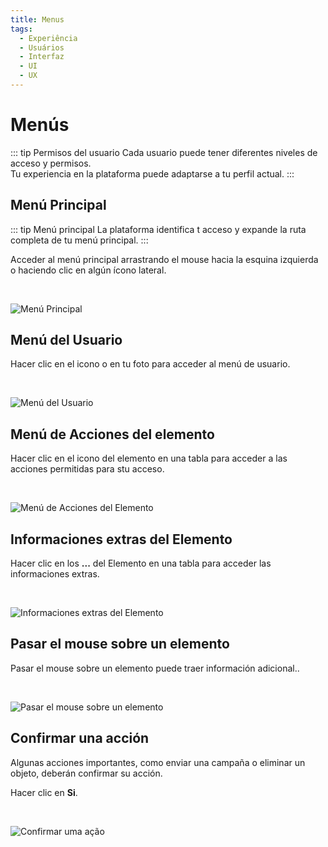 ```yaml
---
title: Menus
tags:
  - Experiência
  - Usuários
  - Interfaz
  - UI
  - UX
---
```


# Menús

::: tip Permisos del usuario
Cada usuario puede tener diferentes niveles de acceso y permisos.<br>
Tu experiencia en la plataforma puede adaptarse a tu perfil actual.
:::

## Menú Principal

::: tip Menú principal
La plataforma identifica t acceso y expande la ruta completa de tu menú principal.
:::

Acceder al menú principal arrastrando el mouse hacia la esquina izquierda o haciendo clic en algún ícono lateral.

   <br>

![Menú Principal](https://cdn.phishx.io/phishx-docs/images/phishx_ui_menu_01.webp)

## Menú del Usuario

Hacer clic en el icono o en tu foto para acceder al menú de usuario.

   <br>

![Menú del Usuario](https://cdn.phishx.io/phishx-docs/images/phishx_ui_user_menu_01.webp)

## Menú de Acciones del elemento

Hacer clic en el icono del elemento en una tabla para acceder a las acciones permitidas para stu acceso.

   <br>

![Menú de Acciones del Elemento](https://cdn.phishx.io/phishx-docs/images/phishx_ui_actions_01.webp)

## Informaciones extras del Elemento

Hacer clic en los **...** del Elemento en una tabla para acceder las informaciones extras.

   <br>

![Informaciones extras del Elemento](https://cdn.phishx.io/phishx-docs/images/phishx_ui_extra_information_01.webp)

## Pasar el mouse sobre un elemento

Pasar el mouse sobre un elemento puede traer información adicional..

   <br>

![Pasar el mouse sobre un elemento](https://cdn.phishx.io/phishx-docs/images/phishx_ui_hover_01.webp)

## Confirmar una acción

Algunas acciones importantes, como enviar una campaña o eliminar un objeto, deberán confirmar su acción.

Hacer clic en **Si**.

   <br>

![Confirmar uma ação](https://cdn.phishx.io/phishx-docs/images/phishx_ui_confirmation_01.webp)
